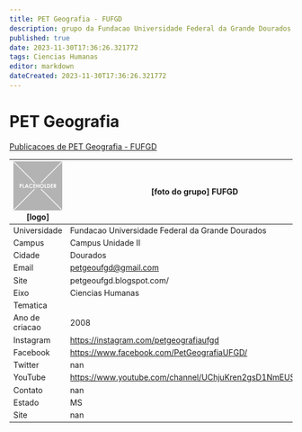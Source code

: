 ```yaml
---
title: PET Geografia - FUFGD
description: grupo da Fundacao Universidade Federal da Grande Dourados
published: true
date: 2023-11-30T17:36:26.321772
tags: Ciencias Humanas
editor: markdown
dateCreated: 2023-11-30T17:36:26.321772
---
```


# PET Geografia

[Publicacoes de PET Geografia - FUFGD](/atividade/70PETGeografiaFUFGD/feed.md)

| ![placeholder.png](/placeholder.png) [logo] | [foto do grupo] FUFGD         |
| ------------------------------------------- | ------------------------------------------------- |
| Universidade                                | Fundacao Universidade Federal da Grande Dourados      |
| Campus                                      | Campus Unidade II            |
| Cidade                                      | Dourados             |
| Email                                       | petgeoufgd@gmail.com             |
| Site                                        | petgeoufgd.blogspot.com/              |
| Eixo                                        | Ciencias Humanas              |
| Tematica                                    |           |
| Ano de criacao                              | 2008        |
| Instagram                                   | https://instagram.com/petgeografiaufgd         |
| Facebook                                    | https://www.facebook.com/PetGeografiaUFGD/          |
| Twitter                                     | nan           |
| YouTube                                     | https://www.youtube.com/channel/UChjuKren2gsD1NmEUS8KlUQ           |
| Contato                                     | nan         |
| Estado                                      |  MS            |
| Site                                        | nan |
